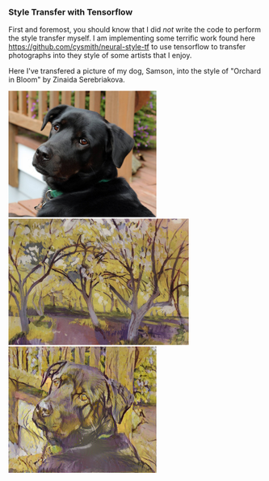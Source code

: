 ### Style Transfer with Tensorflow

First and foremost, you should know that I did *not* write the code to perform the style transfer myself. I am implementing some terrific work found here https://github.com/cysmith/neural-style-tf to use tensorflow to transfer photographs into they style of some artists that I enjoy.


Here I've transfered a picture of my dog, Samson, into the style of "Orchard in Bloom" by Zinaida Serebriakova.

<img src="image_input/Samson2.jpg" height="250"/><img src="styles/orchard-in-bloom-zinaida_serebriakova.jpg" height="250"/><img src="image_output/result_samson_orchard/result.png" height="250">
